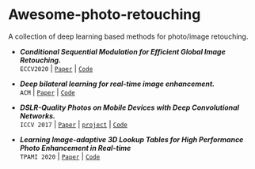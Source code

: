 # Awesome-photo-retouching
A collection of deep learning based methods for photo/image retouching.

*  **_Conditional Sequential Modulation for Efficient Global Image Retouching._** <br>
`ECCV2020` | [`Paper`](http://www.ecva.net/papers/eccv_2020/papers_ECCV/papers/123580664.pdf)  | [`Code`](https://github.com/hejingwenhejingwen/CSRNet)<br>
*  **_Deep bilateral learning for real-time image enhancement._** <br>
`ACM` | [`Paper`](https://groups.csail.mit.edu/graphics/hdrnet/data/hdrnet.pdf)  | [`Code`](https://github.com/google/hdrnet)<br>

*  **_DSLR-Quality Photos on Mobile Devices with Deep Convolutional Networks._** <br>
`ICCV 2017` | [`Paper`](https://arxiv.org/pdf/1704.02470.pdf)  | [`project`](http://people.ee.ethz.ch/~ihnatova/) | [`Code`](https://github.com/aiff22/DPED)<br>
* **_Learning Image-adaptive 3D Lookup Tables for High Performance Photo Enhancement in Real-time_** <br>
`TPAMI 2020` | [`Paper`](https://arxiv.org/abs/2009.14468) | [`Code`](https://github.com/HuiZeng/Image-Adaptive-3DLUT)

